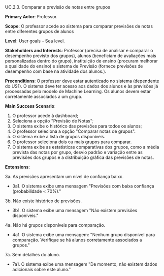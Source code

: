 UC.2.3. Comparar a previsão de notas entre grupos

**Primary Actor**: Professor.

**Scope**: O professor acede ao sistema para comparar previsões de notas entre diferentes grupos de alunos

**Level**: User goals – Sea level.

**Stakeholders and Interests**: Professor (precisa de analisar e comparar o desempenho previsto dos grupos), alunos (beneficiam de avaliações  mais personalizadas dentro do grupo), instituição de ensino (procuram melhorar a qualidade do ensino) e sistema de Previsão (fornece previsões de desempenho com base na atividade dos alunos.).

**Preconditions**: O professor deve estar autenticado no sistema (dependente do US1). O sistema deve ter acesso aos dados dos alunos e às previsões já processadas pelo modelo de Machine Learning. Os alunos devem estar corretamente associados a um grupo.

**Main Success Scenario**:  
1. O professor acede à dashboard;
2. Seleciona a opção "Previsão de Notas";
3. O sistema exibe o histórico das previsões para todos os alunos;
4. O professor seleciona a opção "Comparar notas de grupos".
5. O sistema exibe a lista de grupos disponíveis.
6. O professor seleciona dois ou mais grupos para comparar.
7. O sistema exibe as estatísticas comparativas dos grupos, como a média prevista das notas por grupo, desvio padrão e variação entre as previsões dos grupos e a distribuição gráfica das previsões de notas.

**Extensions**:

3a. As previsões apresentam um nível de confiança baixo.
- 3a1. O sistema exibe uma mensagem "Previsões com baixa confiança (probabilidade < 70%)."

3b. Não existe histórico de previsões.
- 3b1. O sistema exibe uma mensagem "Não existem previsões disponíveis."
 
4a. Não há grupos disponíveis para comparação.
- 4a1. O sistema exibe uma mensagem: "Nenhum grupo disponível para comparação. Verifique se há alunos corretamente associados a grupos."

7a. Sem detalhes do aluno.
- 7a1. O sistema exibe uma mensagem "De momento, não existem dados adicionais sobre este aluno."